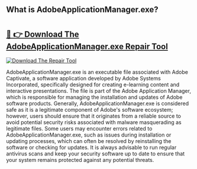 ## What is AdobeApplicationManager.exe? 

# <h2><a href="https://exedetect.com/download.php?AdobeApplicationManager.exe">🔗 👉 Download The AdobeApplicationManager.exe Repair Tool</a></h2>

[![Download The Repair Tool](https://exedetect.com/download-button.jpg)](https://exedetect.com/download.php?AdobeApplicationManager.exe)

AdobeApplicationManager.exe is an executable file associated with Adobe Captivate, a software application developed by Adobe Systems Incorporated, specifically designed for creating e-learning content and interactive presentations. The file is part of the Adobe Application Manager, which is responsible for managing the installation and updates of Adobe software products. Generally, AdobeApplicationManager.exe is considered safe as it is a legitimate component of Adobe's software ecosystem; however, users should ensure that it originates from a reliable source to avoid potential security risks associated with malware masquerading as legitimate files. Some users may encounter errors related to AdobeApplicationManager.exe, such as issues during installation or updating processes, which can often be resolved by reinstalling the software or checking for updates. It is always advisable to run regular antivirus scans and keep your security software up to date to ensure that your system remains protected against any potential threats.